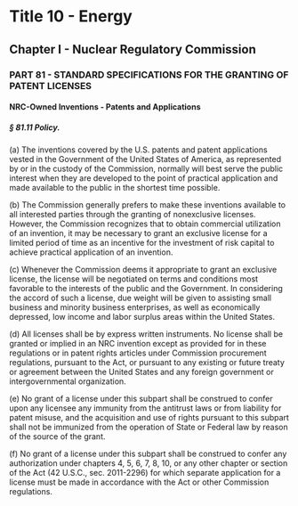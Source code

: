 
# Title 10 - Energy
## Chapter I - Nuclear Regulatory Commission
### PART 81 - STANDARD SPECIFICATIONS FOR THE GRANTING OF PATENT LICENSES
#### NRC-Owned Inventions - Patents and Applications
##### § 81.11 Policy.

(a) The inventions covered by the U.S. patents and patent applications vested in the Government of the United States of America, as represented by or in the custody of the Commission, normally will best serve the public interest when they are developed to the point of practical application and made available to the public in the shortest time possible.

(b) The Commission generally prefers to make these inventions available to all interested parties through the granting of nonexclusive licenses. However, the Commission recognizes that to obtain commercial utilization of an invention, it may be necessary to grant an exclusive license for a limited period of time as an incentive for the investment of risk capital to achieve practical application of an invention.

(c) Whenever the Commission deems it appropriate to grant an exclusive license, the license will be negotiated on terms and conditions most favorable to the interests of the public and the Government. In considering the accord of such a license, due weight will be given to assisting small business and minority business enterprises, as well as economically depressed, low income and labor surplus areas within the United States.

(d) All licenses shall be by express written instruments. No license shall be granted or implied in an NRC invention except as provided for in these regulations or in patent rights articles under Commission procurement regulations, pursuant to the Act, or pursuant to any existing or future treaty or agreement between the United States and any foreign government or intergovernmental organization.

(e) No grant of a license under this subpart shall be construed to confer upon any licensee any immunity from the antitrust laws or from liability for patent misuse, and the acquisition and use of rights pursuant to this subpart shall not be immunized from the operation of State or Federal law by reason of the source of the grant.

(f) No grant of a license under this subpart shall be construed to confer any authorization under chapters 4, 5, 6, 7, 8, 10, or any other chapter or section of the Act (42 U.S.C., sec. 2011-2296) for which separate application for a license must be made in accordance with the Act or other Commission regulations.

